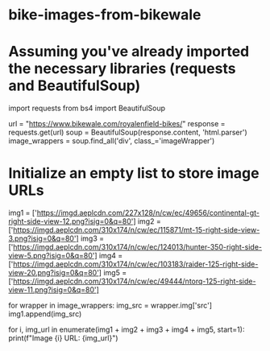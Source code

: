 # bike-images-from-bikewale
# Assuming you've already imported the necessary libraries (requests and BeautifulSoup)
import requests
from bs4 import BeautifulSoup

url = "https://www.bikewale.com/royalenfield-bikes/"
response = requests.get(url)
soup = BeautifulSoup(response.content, 'html.parser')
image_wrappers = soup.find_all('div', class_='imageWrapper')

# Initialize an empty list to store image URLs
img1 = ['https://imgd.aeplcdn.com/227x128/n/cw/ec/49656/continental-gt-right-side-view-12.png?isig=0&q=80']
img2 = ['https://imgd.aeplcdn.com/310x174/n/cw/ec/115871/mt-15-right-side-view-3.png?isig=0&q=80']
img3 = ['https://imgd.aeplcdn.com/310x174/n/cw/ec/124013/hunter-350-right-side-view-5.png?isig=0&q=80']
img4 = ['https://imgd.aeplcdn.com/310x174/n/cw/ec/103183/raider-125-right-side-view-20.png?isig=0&q=80']
img5 = ['https://imgd.aeplcdn.com/310x174/n/cw/ec/49444/ntorq-125-right-side-view-11.png?isig=0&q=80']

for wrapper in image_wrappers:
    img_src = wrapper.img['src']
    img1.append(img_src)

for i, img_url in enumerate(img1 + img2 + img3 + img4 + img5, start=1):
    print(f"Image {i} URL: {img_url}")




